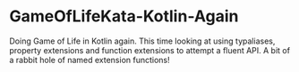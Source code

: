 # GameOfLifeKata-Kotlin-Again
Doing Game of Life in Kotlin again. This time looking at using typaliases, property extensions and function extensions to attempt a fluent API.
A bit of a rabbit hole of named extension functions!

